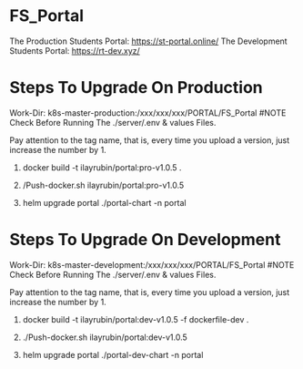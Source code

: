 # FS_Portal 
The Production Students Portal: https://st-portal.online/
The Development Students Portal: https://rt-dev.xyz/
# Steps To Upgrade On Production 
Work-Dir: k8s-master-production:/xxx/xxx/xxx/PORTAL/FS_Portal #NOTE Check Before Running The ./server/.env & values Files.

Pay attention to the tag name, that is, every time you upload a version, just increase the number by 1.

1. docker build -t ilayrubin/portal:pro-v1.0.5 .
   
2. /Push-docker.sh ilayrubin/portal:pro-v1.0.5
   
3. helm upgrade portal ./portal-chart -n portal 


# Steps To Upgrade On Development 
Work-Dir: k8s-master-development:/xxx/xxx/xxx/PORTAL/FS_Portal #NOTE Check Before Running The ./server/.env & values Files.

Pay attention to the tag name, that is, every time you upload a version, just increase the number by 1.

1. docker build -t ilayrubin/portal:dev-v1.0.5 -f dockerfile-dev .
   
2. ./Push-docker.sh ilayrubin/portal:dev-v1.0.5
   
3. helm upgrade portal ./portal-dev-chart -n portal 
